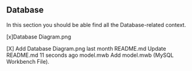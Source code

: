 ## Database

In this section you should be able find all the Database-related context.

[x]Database Diagram.png

[X]
Add Database Diagram.png
last month
README.md
Update README.md
11 seconds ago
model.mwb
Add model.mwb (MySQL Workbench File).
